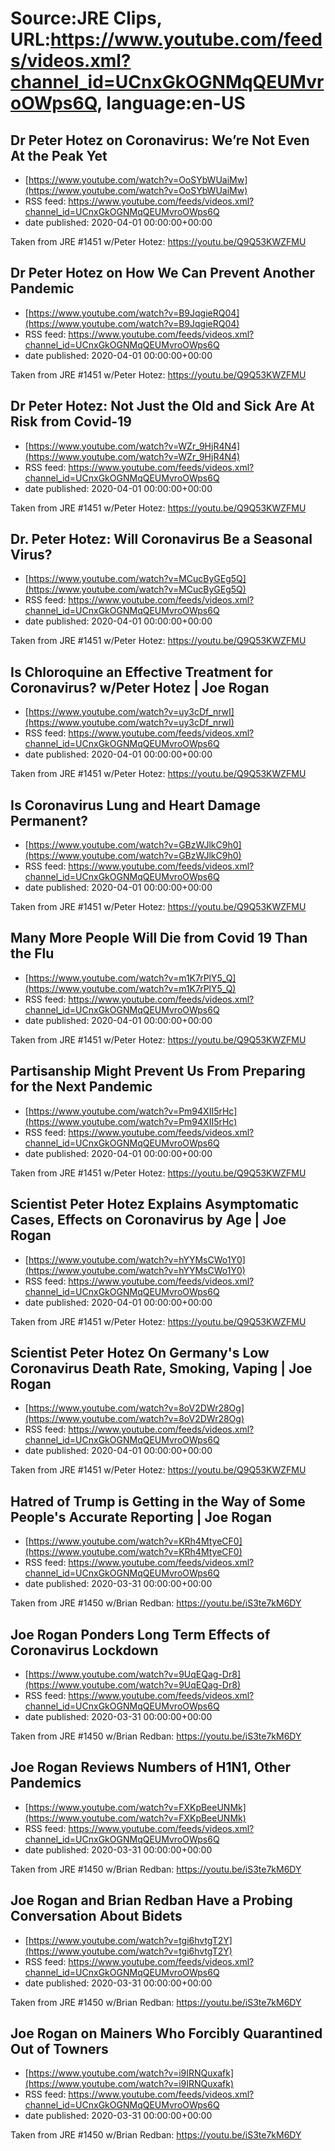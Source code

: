 # Source:JRE Clips, URL:https://www.youtube.com/feeds/videos.xml?channel_id=UCnxGkOGNMqQEUMvroOWps6Q, language:en-US

## Dr  Peter Hotez on Coronavirus: We’re Not Even At the Peak Yet
 - [https://www.youtube.com/watch?v=OoSYbWUaiMw](https://www.youtube.com/watch?v=OoSYbWUaiMw)
 - RSS feed: https://www.youtube.com/feeds/videos.xml?channel_id=UCnxGkOGNMqQEUMvroOWps6Q
 - date published: 2020-04-01 00:00:00+00:00

Taken from JRE #1451 w/Peter Hotez: https://youtu.be/Q9Q53KWZFMU

## Dr  Peter Hotez on How We Can Prevent Another Pandemic
 - [https://www.youtube.com/watch?v=B9JqgieRQ04](https://www.youtube.com/watch?v=B9JqgieRQ04)
 - RSS feed: https://www.youtube.com/feeds/videos.xml?channel_id=UCnxGkOGNMqQEUMvroOWps6Q
 - date published: 2020-04-01 00:00:00+00:00

Taken from JRE #1451 w/Peter Hotez: https://youtu.be/Q9Q53KWZFMU

## Dr  Peter Hotez: Not Just the Old and Sick Are At Risk from Covid-19
 - [https://www.youtube.com/watch?v=WZr_9HjR4N4](https://www.youtube.com/watch?v=WZr_9HjR4N4)
 - RSS feed: https://www.youtube.com/feeds/videos.xml?channel_id=UCnxGkOGNMqQEUMvroOWps6Q
 - date published: 2020-04-01 00:00:00+00:00

Taken from JRE #1451 w/Peter Hotez: https://youtu.be/Q9Q53KWZFMU

## Dr. Peter Hotez: Will Coronavirus Be a Seasonal Virus?
 - [https://www.youtube.com/watch?v=MCucByGEg5Q](https://www.youtube.com/watch?v=MCucByGEg5Q)
 - RSS feed: https://www.youtube.com/feeds/videos.xml?channel_id=UCnxGkOGNMqQEUMvroOWps6Q
 - date published: 2020-04-01 00:00:00+00:00

Taken from JRE #1451 w/Peter Hotez: https://youtu.be/Q9Q53KWZFMU

## Is Chloroquine an Effective Treatment for Coronavirus? w/Peter Hotez | Joe Rogan
 - [https://www.youtube.com/watch?v=uy3cDf_nrwI](https://www.youtube.com/watch?v=uy3cDf_nrwI)
 - RSS feed: https://www.youtube.com/feeds/videos.xml?channel_id=UCnxGkOGNMqQEUMvroOWps6Q
 - date published: 2020-04-01 00:00:00+00:00

Taken from JRE #1451 w/Peter Hotez:
https://youtu.be/Q9Q53KWZFMU

## Is Coronavirus Lung and Heart Damage Permanent?
 - [https://www.youtube.com/watch?v=GBzWJlkC9h0](https://www.youtube.com/watch?v=GBzWJlkC9h0)
 - RSS feed: https://www.youtube.com/feeds/videos.xml?channel_id=UCnxGkOGNMqQEUMvroOWps6Q
 - date published: 2020-04-01 00:00:00+00:00

Taken from JRE #1451 w/Peter Hotez: https://youtu.be/Q9Q53KWZFMU

## Many More People Will Die from Covid 19 Than the Flu
 - [https://www.youtube.com/watch?v=m1K7rPlY5_Q](https://www.youtube.com/watch?v=m1K7rPlY5_Q)
 - RSS feed: https://www.youtube.com/feeds/videos.xml?channel_id=UCnxGkOGNMqQEUMvroOWps6Q
 - date published: 2020-04-01 00:00:00+00:00

Taken from JRE #1451 w/Peter Hotez: https://youtu.be/Q9Q53KWZFMU

## Partisanship Might Prevent Us From Preparing for the Next Pandemic
 - [https://www.youtube.com/watch?v=Pm94XII5rHc](https://www.youtube.com/watch?v=Pm94XII5rHc)
 - RSS feed: https://www.youtube.com/feeds/videos.xml?channel_id=UCnxGkOGNMqQEUMvroOWps6Q
 - date published: 2020-04-01 00:00:00+00:00

Taken from JRE #1451 w/Peter Hotez: https://youtu.be/Q9Q53KWZFMU

## Scientist Peter Hotez Explains Asymptomatic Cases, Effects on Coronavirus by Age | Joe Rogan
 - [https://www.youtube.com/watch?v=hYYMsCWo1Y0](https://www.youtube.com/watch?v=hYYMsCWo1Y0)
 - RSS feed: https://www.youtube.com/feeds/videos.xml?channel_id=UCnxGkOGNMqQEUMvroOWps6Q
 - date published: 2020-04-01 00:00:00+00:00

Taken from JRE #1451 w/Peter Hotez:
https://youtu.be/Q9Q53KWZFMU

## Scientist Peter Hotez On Germany's Low Coronavirus Death Rate, Smoking, Vaping | Joe Rogan
 - [https://www.youtube.com/watch?v=8oV2DWr28Og](https://www.youtube.com/watch?v=8oV2DWr28Og)
 - RSS feed: https://www.youtube.com/feeds/videos.xml?channel_id=UCnxGkOGNMqQEUMvroOWps6Q
 - date published: 2020-04-01 00:00:00+00:00

Taken from JRE #1451 w/Peter Hotez:
https://youtu.be/Q9Q53KWZFMU

## Hatred of Trump is Getting in the Way of Some People's Accurate Reporting | Joe Rogan
 - [https://www.youtube.com/watch?v=KRh4MtyeCF0](https://www.youtube.com/watch?v=KRh4MtyeCF0)
 - RSS feed: https://www.youtube.com/feeds/videos.xml?channel_id=UCnxGkOGNMqQEUMvroOWps6Q
 - date published: 2020-03-31 00:00:00+00:00

Taken from JRE #1450 w/Brian Redban:
https://youtu.be/iS3te7kM6DY

## Joe Rogan Ponders Long Term Effects of Coronavirus Lockdown
 - [https://www.youtube.com/watch?v=9UqEQag-Dr8](https://www.youtube.com/watch?v=9UqEQag-Dr8)
 - RSS feed: https://www.youtube.com/feeds/videos.xml?channel_id=UCnxGkOGNMqQEUMvroOWps6Q
 - date published: 2020-03-31 00:00:00+00:00

Taken from JRE #1450 w/Brian Redban:
https://youtu.be/iS3te7kM6DY

## Joe Rogan Reviews Numbers of H1N1, Other Pandemics
 - [https://www.youtube.com/watch?v=FXKpBeeUNMk](https://www.youtube.com/watch?v=FXKpBeeUNMk)
 - RSS feed: https://www.youtube.com/feeds/videos.xml?channel_id=UCnxGkOGNMqQEUMvroOWps6Q
 - date published: 2020-03-31 00:00:00+00:00

Taken from JRE #1450 w/Brian Redban:
https://youtu.be/iS3te7kM6DY

## Joe Rogan and Brian Redban Have a Probing Conversation About Bidets
 - [https://www.youtube.com/watch?v=tgi6hvtgT2Y](https://www.youtube.com/watch?v=tgi6hvtgT2Y)
 - RSS feed: https://www.youtube.com/feeds/videos.xml?channel_id=UCnxGkOGNMqQEUMvroOWps6Q
 - date published: 2020-03-31 00:00:00+00:00

Taken from JRE #1450 w/Brian Redban: https://youtu.be/iS3te7kM6DY

## Joe Rogan on Mainers Who Forcibly Quarantined Out of Towners
 - [https://www.youtube.com/watch?v=i9IRNQuxafk](https://www.youtube.com/watch?v=i9IRNQuxafk)
 - RSS feed: https://www.youtube.com/feeds/videos.xml?channel_id=UCnxGkOGNMqQEUMvroOWps6Q
 - date published: 2020-03-31 00:00:00+00:00

Taken from JRE #1450 w/Brian Redban: https://youtu.be/iS3te7kM6DY

